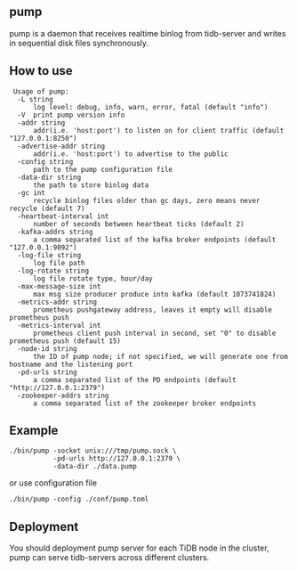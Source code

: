 ## pump

pump is a daemon that receives realtime binlog from tidb-server and writes in sequential disk files synchronously.

## How to use

```
 Usage of pump:
  -L string
      log level: debug, info, warn, error, fatal (default "info")
  -V  print pump version info
  -addr string
      addr(i.e. 'host:port') to listen on for client traffic (default "127.0.0.1:8250")
  -advertise-addr string
      addr(i.e. 'host:port') to advertise to the public
  -config string
      path to the pump configuration file
  -data-dir string
      the path to store binlog data
  -gc int
      recycle binlog files older than gc days, zero means never recycle (default 7)
  -heartbeat-interval int
      number of seconds between heartbeat ticks (default 2)
  -kafka-addrs string
      a comma separated list of the kafka broker endpoints (default "127.0.0.1:9092")
  -log-file string
      log file path
  -log-rotate string
      log file rotate type, hour/day
  -max-message-size int
      max msg size producer produce into kafka (default 1073741824)
  -metrics-addr string
      prometheus pushgateway address, leaves it empty will disable prometheus push
  -metrics-interval int
      prometheus client push interval in second, set "0" to disable prometheus push (default 15)
  -node-id string
      the ID of pump node; if not specified, we will generate one from hostname and the listening port
  -pd-urls string
      a comma separated list of the PD endpoints (default "http://127.0.0.1:2379")
  -zookeeper-addrs string
      a comma separated list of the zookeeper broker endpoints
```


## Example

```
./bin/pump -socket unix:///tmp/pump.sock \
           -pd-urls http://127.0.0.1:2379 \
           -data-dir ./data.pump
```
or use configuration file

```
./bin/pump -config ./conf/pump.toml
```

## Deployment
You should deployment pump server for each TiDB node in the cluster, pump can serve tidb-servers across different clusters.
